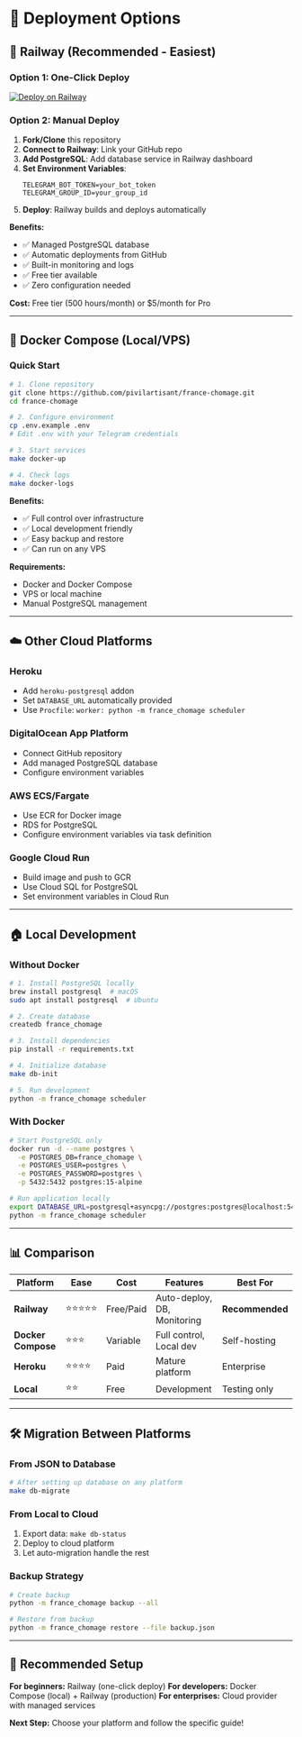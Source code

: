 # 🚀 Deployment Options

## 🚂 Railway (Recommended - Easiest)

### Option 1: One-Click Deploy
[![Deploy on Railway](https://railway.app/button.svg)](https://railway.app/template/deploy)

### Option 2: Manual Deploy
1. **Fork/Clone** this repository
2. **Connect to Railway**: Link your GitHub repo
3. **Add PostgreSQL**: Add database service in Railway dashboard
4. **Set Environment Variables**:
   ```env
   TELEGRAM_BOT_TOKEN=your_bot_token
   TELEGRAM_GROUP_ID=your_group_id
   ```
5. **Deploy**: Railway builds and deploys automatically

**Benefits:**
- ✅ Managed PostgreSQL database
- ✅ Automatic deployments from GitHub
- ✅ Built-in monitoring and logs
- ✅ Free tier available
- ✅ Zero configuration needed

**Cost:** Free tier (500 hours/month) or $5/month for Pro

---

## 🐳 Docker Compose (Local/VPS)

### Quick Start
```bash
# 1. Clone repository
git clone https://github.com/pivilartisant/france-chomage.git
cd france-chomage

# 2. Configure environment
cp .env.example .env
# Edit .env with your Telegram credentials

# 3. Start services
make docker-up

# 4. Check logs
make docker-logs
```

**Benefits:**
- ✅ Full control over infrastructure
- ✅ Local development friendly
- ✅ Easy backup and restore
- ✅ Can run on any VPS

**Requirements:**
- Docker and Docker Compose
- VPS or local machine
- Manual PostgreSQL management

---

## ☁️ Other Cloud Platforms

### Heroku
- Add `heroku-postgresql` addon
- Set `DATABASE_URL` automatically provided
- Use `Procfile`: `worker: python -m france_chomage scheduler`

### DigitalOcean App Platform
- Connect GitHub repository
- Add managed PostgreSQL database
- Configure environment variables

### AWS ECS/Fargate
- Use ECR for Docker image
- RDS for PostgreSQL
- Configure environment variables via task definition

### Google Cloud Run
- Build image and push to GCR
- Use Cloud SQL for PostgreSQL
- Set environment variables in Cloud Run

---

## 🏠 Local Development

### Without Docker
```bash
# 1. Install PostgreSQL locally
brew install postgresql  # macOS
sudo apt install postgresql  # Ubuntu

# 2. Create database
createdb france_chomage

# 3. Install dependencies
pip install -r requirements.txt

# 4. Initialize database
make db-init

# 5. Run development
python -m france_chomage scheduler
```

### With Docker
```bash
# Start PostgreSQL only
docker run -d --name postgres \
  -e POSTGRES_DB=france_chomage \
  -e POSTGRES_USER=postgres \
  -e POSTGRES_PASSWORD=postgres \
  -p 5432:5432 postgres:15-alpine

# Run application locally
export DATABASE_URL=postgresql+asyncpg://postgres:postgres@localhost:5432/france_chomage
python -m france_chomage scheduler
```

---

## 📊 Comparison

| Platform | Ease | Cost | Features | Best For |
|----------|------|------|----------|----------|
| **Railway** | ⭐⭐⭐⭐⭐ | Free/Paid | Auto-deploy, DB, Monitoring | **Recommended** |
| **Docker Compose** | ⭐⭐⭐ | Variable | Full control, Local dev | Self-hosting |
| **Heroku** | ⭐⭐⭐⭐ | Paid | Mature platform | Enterprise |
| **Local** | ⭐⭐ | Free | Development | Testing only |

---

## 🛠️ Migration Between Platforms

### From JSON to Database
```bash
# After setting up database on any platform
make db-migrate
```

### From Local to Cloud
1. Export data: `make db-status` 
2. Deploy to cloud platform
3. Let auto-migration handle the rest

### Backup Strategy
```bash
# Create backup
python -m france_chomage backup --all

# Restore from backup
python -m france_chomage restore --file backup.json
```

---

## 🎯 Recommended Setup

**For beginners:** Railway (one-click deploy)
**For developers:** Docker Compose (local) + Railway (production)
**For enterprises:** Cloud provider with managed services

**Next Step:** Choose your platform and follow the specific guide!
